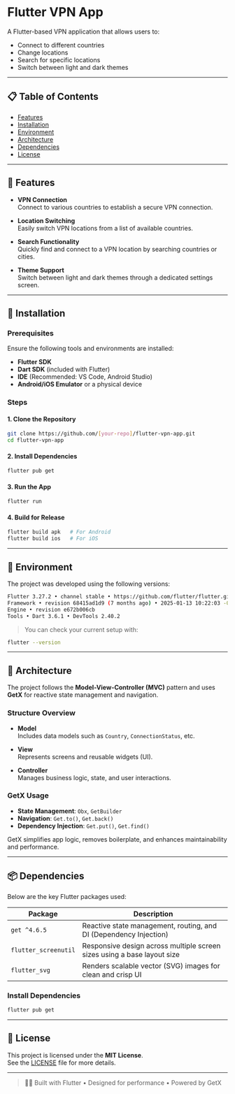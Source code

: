# Flutter VPN App

A Flutter-based VPN application that allows users to:

- Connect to different countries
- Change locations
- Search for specific locations
- Switch between light and dark themes

---

## 📋 Table of Contents

- [Features](#features)
- [Installation](#installation)
- [Environment](#environment)
- [Architecture](#architecture)
- [Dependencies](#dependencies)
- [License](#license)

---

## 🚀 Features

- **VPN Connection**  
  Connect to various countries to establish a secure VPN connection.

- **Location Switching**  
  Easily switch VPN locations from a list of available countries.

- **Search Functionality**  
  Quickly find and connect to a VPN location by searching countries or cities.

- **Theme Support**  
  Switch between light and dark themes through a dedicated settings screen.

---

## 🔧 Installation

### Prerequisites

Ensure the following tools and environments are installed:

- **Flutter SDK**
- **Dart SDK** (included with Flutter)
- **IDE** (Recommended: VS Code, Android Studio)
- **Android/iOS Emulator** or a physical device

### Steps

#### 1. Clone the Repository

```bash
git clone https://github.com/[your-repo]/flutter-vpn-app.git
cd flutter-vpn-app
```

#### 2. Install Dependencies

```bash
flutter pub get
```

#### 3. Run the App

```bash
flutter run
```

#### 4. Build for Release

```bash
flutter build apk   # For Android
flutter build ios   # For iOS
```

---

## 🧪 Environment

The project was developed using the following versions:

```bash
Flutter 3.27.2 • channel stable • https://github.com/flutter/flutter.git
Framework • revision 68415ad1d9 (7 months ago) • 2025-01-13 10:22:03 -0800
Engine • revision e672b006cb
Tools • Dart 3.6.1 • DevTools 2.40.2
```

> You can check your current setup with:

```bash
flutter --version
```

---

## 🧱 Architecture

The project follows the **Model-View-Controller (MVC)** pattern and uses **GetX** for reactive state management and navigation.

### Structure Overview

- **Model**  
  Includes data models such as `Country`, `ConnectionStatus`, etc.

- **View**  
  Represents screens and reusable widgets (UI).

- **Controller**  
  Manages business logic, state, and user interactions.

### GetX Usage

- **State Management**: `Obx`, `GetBuilder`  
- **Navigation**: `Get.to()`, `Get.back()`  
- **Dependency Injection**: `Get.put()`, `Get.find()`

GetX simplifies app logic, removes boilerplate, and enhances maintainability and performance.

---

## 📦 Dependencies

Below are the key Flutter packages used:

| Package              | Description                                                                 |
|----------------------|-----------------------------------------------------------------------------|
| `get ^4.6.5`         | Reactive state management, routing, and DI (Dependency Injection)            |
| `flutter_screenutil` | Responsive design across multiple screen sizes using a base layout size      |
| `flutter_svg`        | Renders scalable vector (SVG) images for clean and crisp UI                  |

### Install Dependencies

```bash
flutter pub get
```

---

## 📄 License

This project is licensed under the **MIT License**.  
See the [LICENSE](LICENSE) file for more details.

---

> 👨‍💻 Built with Flutter • Designed for performance • Powered by GetX